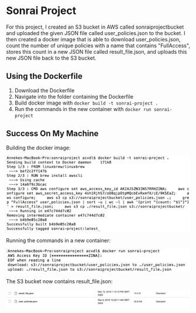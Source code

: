 # Sonrai Project

For this project, I created an S3 bucket in AWS called sonraiprojectbucket and uploaded the given JSON file called user_policies.json to the bucket. I then created a docker image that is able to download user_policies.json, count the number of unique policies with a name that contains "FullAccess", stores this count in a new JSON file called result_file.json, and uploads this new JSON file back to the S3 bucket.

## Using the Dockerfile

1) Download the Dockerfile
2) Navigate into the folder containing the Dockerfile
3) Build docker image with `docker build -t sonrai-project .`
4) Run the commands in the new container with `docker run sonrai-project `

## Success On My Machine

Building the docker image:

![alt text](https://github.com/acvdl/sonraiproject/blob/master/Screen%20Shot%202018-03-12%20at%201.14.50%20PM.png)

Running the commands in a new container:

![alt text](https://github.com/acvdl/sonraiproject/blob/master/Screen%20Shot%202018-03-12%20at%201.15.13%20PM.png)

The S3 bucket now contains result_file.json:

![alt text](https://github.com/acvdl/sonraiproject/blob/master/Screen%20Shot%202018-03-12%20at%201.26.21%20PM.png)
